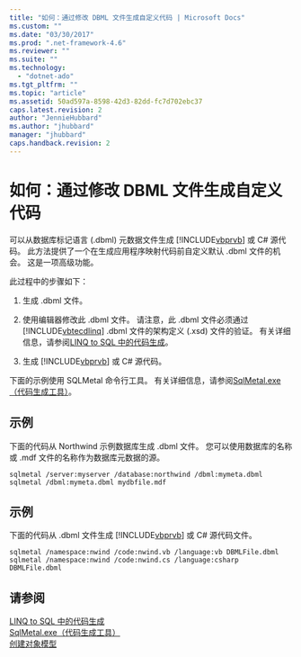 ```yaml
---
title: "如何：通过修改 DBML 文件生成自定义代码 | Microsoft Docs"
ms.custom: ""
ms.date: "03/30/2017"
ms.prod: ".net-framework-4.6"
ms.reviewer: ""
ms.suite: ""
ms.technology: 
  - "dotnet-ado"
ms.tgt_pltfrm: ""
ms.topic: "article"
ms.assetid: 50ad597a-8598-42d3-82dd-fc7d702ebc37
caps.latest.revision: 2
author: "JennieHubbard"
ms.author: "jhubbard"
manager: "jhubbard"
caps.handback.revision: 2
---
```

# 如何：通过修改 DBML 文件生成自定义代码
可以从数据库标记语言 \(.dbml\) 元数据文件生成 [!INCLUDE[vbprvb](../../../../../../includes/vbprvb-md.md)] 或 C\# 源代码。  此方法提供了一个在生成应用程序映射代码前自定义默认 .dbml 文件的机会。  这是一项高级功能。  
  
 此过程中的步骤如下：  
  
1.  生成 .dbml 文件。  
  
2.  使用编辑器修改此 .dbml 文件。  请注意，此 .dbml 文件必须通过 [!INCLUDE[vbtecdlinq](../../../../../../includes/vbtecdlinq-md.md)] .dbml 文件的架构定义 \(.xsd\) 文件的验证。  有关详细信息，请参阅[LINQ to SQL 中的代码生成](../../../../../../docs/framework/data/adonet/sql/linq/code-generation-in-linq-to-sql.md)。  
  
3.  生成 [!INCLUDE[vbprvb](../../../../../../includes/vbprvb-md.md)] 或 C\# 源代码。  
  
 下面的示例使用 SQLMetal 命令行工具。  有关详细信息，请参阅[SqlMetal.exe（代码生成工具）](../../../../../../docs/framework/tools/sqlmetal-exe-code-generation-tool.md)。  
  
## 示例  
 下面的代码从 Northwind 示例数据库生成 .dbml 文件。  您可以使用数据库的名称或 .mdf 文件的名称作为数据库元数据的源。  
  
```  
sqlmetal /server:myserver /database:northwind /dbml:mymeta.dbml  
sqlmetal /dbml:mymeta.dbml mydbfile.mdf  
```  
  
## 示例  
 下面的代码从 .dbml 文件生成 [!INCLUDE[vbprvb](../../../../../../includes/vbprvb-md.md)] 或 C\# 源代码文件。  
  
```  
sqlmetal /namespace:nwind /code:nwind.vb /language:vb DBMLFile.dbml  
sqlmetal /namespace:nwind /code:nwind.cs /language:csharp DBMLFile.dbml  
```  
  
## 请参阅  
 [LINQ to SQL 中的代码生成](../../../../../../docs/framework/data/adonet/sql/linq/code-generation-in-linq-to-sql.md)   
 [SqlMetal.exe（代码生成工具）](../../../../../../docs/framework/tools/sqlmetal-exe-code-generation-tool.md)   
 [创建对象模型](../../../../../../docs/framework/data/adonet/sql/linq/creating-the-object-model.md)